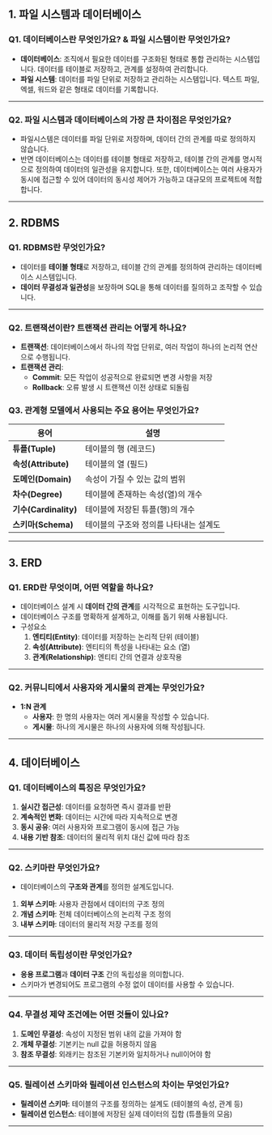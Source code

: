 ## **1. 파일 시스템과 데이터베이스**

### **Q1. 데이터베이스란 무엇인가요? & 파일 시스템이란 무엇인가요?**
- **데이터베이스**: 조직에서 필요한 데이터를 구조화된 형태로 통합 관리하는 시스템입니다. 데이터를 테이블로 저장하고, 관계를 설정하여 관리합니다.
- **파일 시스템**: 데이터를 파일 단위로 저장하고 관리하는 시스템입니다. 텍스트 파일, 엑셀, 워드와 같은 형태로 데이터를 기록합니다.
---

### **Q2. 파일 시스템과 데이터베이스의 가장 큰 차이점은 무엇인가요?**
- 파일시스템은 데이터를 파일 단위로 저장하며, 데이터 간의 관계를 따로 정의하지 않습니다.
- 반면 데이터베이스는 데이터를 테이블 형태로 저장하고, 테이블 간의 관계를 명시적으로 정의하여 데이터의 일관성을 유지합니다. 또한, 데이터베이스는 여러 사용자가 동시에 접근할 수 있어 데이터의 동시성 제어가 가능하고 대규모의 프로젝트에 적합합니다.
---

## **2. RDBMS**

### **Q1. RDBMS란 무엇인가요?**
- 데이터를 **테이블 형태**로 저장하고, 테이블 간의 관계를 정의하여 관리하는 데이터베이스 시스템입니다.
- **데이터 무결성과 일관성**을 보장하며 SQL을 통해 데이터를 질의하고 조작할 수 있습니다.
---

### **Q2. 트랜잭션이란? 트랜잭션 관리는 어떻게 하나요?**
- **트랜잭션**: 데이터베이스에서 하나의 작업 단위로, 여러 작업이 하나의 논리적 연산으로 수행됩니다.
- **트랜잭션 관리**:
    - **Commit**: 모든 작업이 성공적으로 완료되면 변경 사항을 저장
    - **Rollback**: 오류 발생 시 트랜잭션 이전 상태로 되돌림

### **Q3. 관계형 모델에서 사용되는 주요 용어는 무엇인가요?**
| **용어**           | **설명**                                |
|-----------------|-------------------------------------|
| **튜플(Tuple)**     | 테이블의 행 (레코드)                     |
| **속성(Attribute)** | 테이블의 열 (필드)                      |
| **도메인(Domain)**   | 속성이 가질 수 있는 값의 범위             |
| **차수(Degree)**     | 테이블에 존재하는 속성(열)의 개수          |
| **기수(Cardinality)**| 테이블에 저장된 튜플(행)의 개수           |
| **스키마(Schema)**   | 테이블의 구조와 정의를 나타내는 설계도     |

---

## **3. ERD**

### **Q1. ERD란 무엇이며, 어떤 역할을 하나요?**
- 데이터베이스 설계 시 **데이터 간의 관계**를 시각적으로 표현하는 도구입니다.
- 데이터베이스 구조를 명확하게 설계하고, 이해를 돕기 위해 사용됩니다.
- 구성요소
  1. **엔티티(Entity)**: 데이터를 저장하는 논리적 단위 (테이블)
  2. **속성(Attribute)**: 엔티티의 특성을 나타내는 요소 (열)
  3. **관계(Relationship)**: 엔티티 간의 연결과 상호작용
---

### **Q2. 커뮤니티에서 사용자와 게시물의 관계는 무엇인가요?**
- **1:N 관계**
    - **사용자**: 한 명의 사용자는 여러 게시물을 작성할 수 있습니다.
    - **게시물**: 하나의 게시물은 하나의 사용자에 의해 작성됩니다.

---

## **4. 데이터베이스**

### **Q1. 데이터베이스의 특징은 무엇인가요?**
1. **실시간 접근성**: 데이터를 요청하면 즉시 결과를 반환
2. **계속적인 변화**: 데이터는 시간에 따라 지속적으로 변경
3. **동시 공유**: 여러 사용자와 프로그램이 동시에 접근 가능
4. **내용 기반 참조**: 데이터의 물리적 위치 대신 값에 따라 참조

---

### **Q2. 스키마란 무엇인가요?**
- 데이터베이스의 **구조와 관계**를 정의한 설계도입니다.
1. **외부 스키마**: 사용자 관점에서 데이터의 구조 정의
2. **개념 스키마**: 전체 데이터베이스의 논리적 구조 정의
3. **내부 스키마**: 데이터의 물리적 저장 구조를 정의

---

### **Q3. 데이터 독립성이란 무엇인가요?**
- **응용 프로그램**과 **데이터 구조** 간의 독립성을 의미합니다.
- 스키마가 변경되어도 프로그램의 수정 없이 데이터를 사용할 수 있습니다.

---

### **Q4. 무결성 제약 조건에는 어떤 것들이 있나요?**
1. **도메인 무결성**: 속성이 지정된 범위 내의 값을 가져야 함
2. **개체 무결성**: 기본키는 null 값을 허용하지 않음
3. **참조 무결성**: 외래키는 참조된 기본키와 일치하거나 null이어야 함
---

### **Q5. 릴레이션 스키마와 릴레이션 인스턴스의 차이는 무엇인가요?**
- **릴레이션 스키마**: 테이블의 구조를 정의하는 설계도 (테이블의 속성, 관계 등)
- **릴레이션 인스턴스**: 테이블에 저장된 실제 데이터의 집합 (튜플들의 모음)

---

